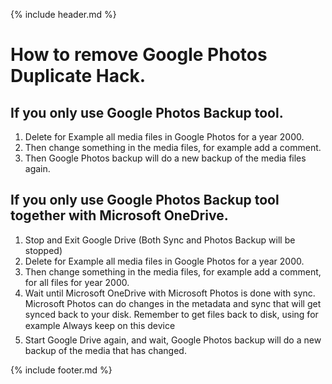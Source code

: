 {% include header.md %}

# How to remove Google Photos Duplicate Hack.

## If you only use Google Photos Backup tool.
1. Delete for Example all media files in Google Photos for a year 2000.
2. Then change something in the media files, for example add a comment.
3. Then Google Photos backup will do a new backup of the media files again.

## If you only use Google Photos Backup tool together with Microsoft OneDrive.
1. Stop and Exit Google Drive (Both Sync and Photos Backup will be stopped)
2. Delete for Example all media files in Google Photos for a year 2000.
3. Then change something in the media files, for example add a comment, for all files for year 2000.
4. Wait until Microsoft OneDrive with Microsoft Photos is done with sync. Microsoft Photos can do changes in the metadata and sync that will get synced back to your disk. Remember to get files back to disk, using for example Always keep on this device
5. Start Google Drive again, and wait, Google Photos backup will do a new backup of the media that has changed.

{% include footer.md %}
